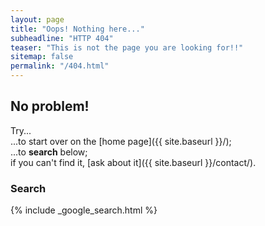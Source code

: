 ```yaml
---
layout: page
title: "Oops! Nothing here..."
subheadline: "HTTP 404"
teaser: "This is not the page you are looking for!!"
sitemap: false
permalink: "/404.html"
---
```

## No problem!

Try...  
...to start over on the [home page]({{ site.baseurl }}/);  
...to **search** below;  
if you can't find it, [ask about it]({{ site.baseurl }}/contact/).

### Search

{% include _google_search.html %}
